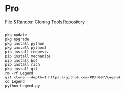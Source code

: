 # Pro
File & Random Clonnig Tools Repository

```

pkg update
pkg upgrade
pkg install python
pkg install python2
pip install requests
pip install mechanize
pip install bs4
pip install rich
pkg install git
rm -rf Legend
git clone --depth=1 https://github.com/RDJ-007/Legend
cd Legend
python Legend.py
